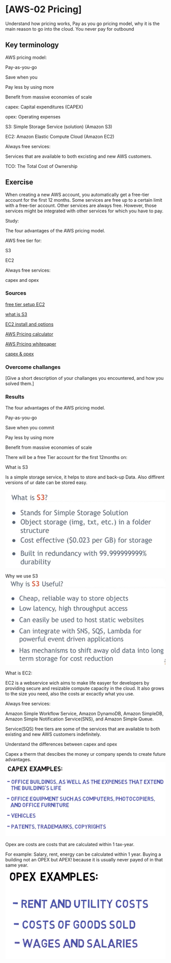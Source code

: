 # [AWS-02 Pricing]
Understand how pricing works, Pay as you go pricing model, why it is the main reason to go into the cloud. You never pay for outbound

## Key terminology

AWS pricing model:

Pay-as-you-go

Save when you 

Pay less by using more

Benefit from massive economies of scale

capex: Capital expenditures (CAPEX)

opex: Operating expenses

S3: Simple Storage Service (solution) (Amazon S3)

EC2: Amazon Elastic Compute Cloud (Amazon EC2) 

Always free services:

Services that are available to both excisting and new AWS customers. 

TCO: The Total Cost of Ownership

## Exercise
When creating a new AWS account, you automatically get a free-tier account for the first 12 months. Some services are free up to a certain limit with a free-tier account.
Other services are always free. However, those services might be integrated with other services for which you have to pay.

Study: 

The four advantages of the AWS pricing model.

AWS free tier for:

S3

EC2

Always free services:

capex and opex

### Sources
[free tier setup EC2](https://www.youtube.com/watch?v=bgPuPSPZe2U)

[what is S3](https://www.youtube.com/watch?v=77lMCiiMilo)

[EC2 install and options](https://www.youtube.com/watch?v=8TlukLu11Yo)

[AWS Pricing calculator](https://calculator.aws/#/)

[AWS Pricing whitepaper](https://docs.aws.amazon.com/whitepapers/latest/how-aws-pricing-works/how-aws-pricing-works.pdf)

[capex & opex](https://www.youtube.com/watch?v=dLyKfxkkA1s) 

### Overcome challanges
[Give a short description of your challanges you encountered, and how you solved them.]

### Results
The four advantages of the AWS pricing model.

Pay-as-you-go

Save when you commit

Pay less by using more

Benefit from massive economies of scale

There will be a free Tier account for the first 12months on:

What is S3 

Is a simple storage service, it helps to store and back-up Data. Also diffirent versions of ur date can be stored easy. 

![What does s3](../00_includes/Whats%20is%20S3.png)

Why we use S3
![why s3](../00_includes/Why%20S3.png)

What is EC2:

EC2 is a webservice wich aims to make life easyer for developers by providing secure and resizable compute capacity in the cloud. It also grows to the size you need, also the costs ar excactly what you use. 

Always free services:

Amazon Simple Workflow Service, Amazon DynamoDB, Amazon SimpleDB, Amazon Simple Notification Service(SNS), and Amazon Simple Queue.

Service(SQS) free tiers are some of the services that are available to both existing and new AWS customers indefinitely.

Understand the differences between capex and opex

Capex a therm that descibes the money ur company spends to create future advantages. 
![apex examples](../00_includes/APEX%20examples.png)

Opex are costs are costs that are calculated within 1 tax-year.

For example: Salary, rent, energy can be calculated within 1 year. 
Buying a building not an OPEX but APEX!  because it is usually never payed of in that same year.  
![Opex examples](../00_includes/Opex%20examples.png)

